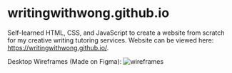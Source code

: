 # writingwithwong.github.io
Self-learned HTML, CSS, and JavaScript to create a website from scratch for my creative writing tutoring services. Website can be viewed here: https://writingwithwong.github.io/. 

Desktop Wireframes (Made on Figma): 
![wireframes](https://user-images.githubusercontent.com/98923360/190930651-9eaa386c-d297-4f46-819d-3213e93c5065.jpg)
